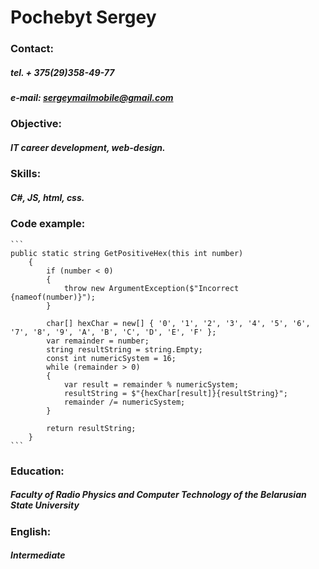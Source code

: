 # Pochebyt Sergey

### Contact:

##### tel. + 375(29)358-49-77

##### e-mail: sergeymailmobile@gmail.com

### Objective:

##### IT career development, web-design.

### Skills:

##### C#, JS, html, css.

### Code example:

    ```
    public static string GetPositiveHex(this int number)
        {
            if (number < 0)
            {
                throw new ArgumentException($"Incorrect {nameof(number)}");
            }

            char[] hexChar = new[] { '0', '1', '2', '3', '4', '5', '6', '7', '8', '9', 'A', 'B', 'C', 'D', 'E', 'F' };
            var remainder = number;
            string resultString = string.Empty;
            const int numericSystem = 16;
            while (remainder > 0)
            {
                var result = remainder % numericSystem;
                resultString = $"{hexChar[result]}{resultString}";
                remainder /= numericSystem;
            }

            return resultString;
        }
    ```

### Education:

##### Faculty of Radio Physics and Computer Technology of the Belarusian State University

### English:

##### Intermediate
